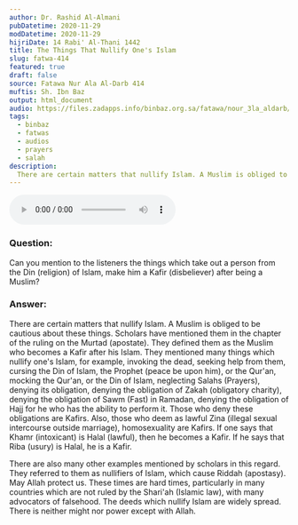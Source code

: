 ```yaml
---
author: Dr. Rashid Al-Almani
pubDatetime: 2020-11-29
modDatetime: 2020-11-29
hijriDate: 14 Rabi' Al-Thani 1442
title: The Things That Nullify One's Islam
slug: fatwa-414
featured: true
draft: false
source: Fatawa Nur Ala Al-Darb 414
muftis: Sh. Ibn Baz
output: html_document
audio: https://files.zadapps.info/binbaz.org.sa/fatawa/nour_3la_aldarb/nour_414/41404.mp3
tags:
  - binbaz
  - fatwas
  - audios
  - prayers
  - salah
description:
  There are certain matters that nullify Islam. A Muslim is obliged to be cautious about these things. Scholars have mentioned them in the chapter of the ruling on the apostate. They defined them as the Muslim who becomes a Kafir after his Islam.
---
```


<audio controls>
 <source src="https://files.zadapps.info/binbaz.org.sa/fatawa/nour_3la_aldarb/nour_414/41404.mp3" type="audio/mpeg"/><p>Your browser does not support the audio element.</p>
</audio>

### Question: 

Can you mention to the listeners the things which take out a person from the Din (religion) of Islam, make him a Kafir (disbeliever) after being a Muslim?

### Answer: 

There are certain matters that nullify Islam. A Muslim is obliged to be cautious about these things. Scholars have mentioned them in the chapter of the ruling on the Murtad (apostate). They defined them as the Muslim who becomes a Kafir after his Islam. They mentioned many things which nullify one's Islam, for example, invoking the dead, seeking help from them, cursing the Din of Islam, the Prophet (peace be upon him), or the Qur'an, mocking the Qur'an, or the Din of Islam, neglecting Salahs (Prayers), denying its obligation, denying the obligation of Zakah (obligatory charity), denying the obligation of Sawm (Fast) in Ramadan, denying the obligation of Hajj for he who has the ability to perform it. Those who deny these obligations are Kafirs. Also, those who deem as lawful Zina (illegal sexual intercourse outside marriage), homosexuality are Kafirs. If one says that Khamr (intoxicant) is Halal (lawful), then he becomes a Kafir. If he says that Riba (usury) is Halal, he is a Kafir. 

There are also many other examples mentioned by scholars in this regard. They referred to them as nullifiers of Islam, which cause Riddah (apostasy). May Allah protect us. These times are hard times, particularly in many countries which are not ruled by the Shari'ah (Islamic law), with many advocators of falsehood. The deeds which nullify Islam are widely spread. There is neither might nor power except with Allah.

